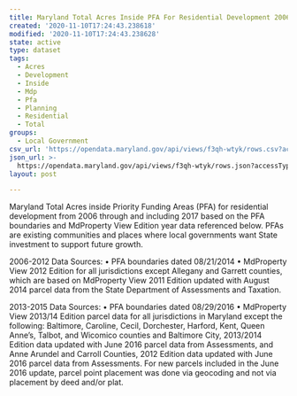 ```yaml
---
title: Maryland Total Acres Inside PFA For Residential Development 2006-2017
created: '2020-11-10T17:24:43.238618'
modified: '2020-11-10T17:24:43.238628'
state: active
type: dataset
tags:
  - Acres
  - Development
  - Inside
  - Mdp
  - Pfa
  - Planning
  - Residential
  - Total
groups:
  - Local Government
csv_url: 'https://opendata.maryland.gov/api/views/f3qh-wtyk/rows.csv?accessType=DOWNLOAD'
json_url: >-
  https://opendata.maryland.gov/api/views/f3qh-wtyk/rows.json?accessType=DOWNLOAD
layout: post

---
```

Maryland Total Acres inside  Priority Funding Areas (PFA) for residential development from 2006 through and including 2017 based on the PFA boundaries and MdProperty View Edition year data referenced below. PFAs are existing communities and places where local governments want State investment to support future growth.
 
2006-2012 Data Sources:
•	PFA boundaries dated 08/21/2014
•	MdProperty View 2012 Edition for all jurisdictions except Allegany and Garrett counties, which are based on MdProperty View 2011 Edition updated with August 2014 parcel data from the State Department of Assessments and Taxation. 

2013-2015 Data Sources:
•	PFA boundaries dated 08/29/2016
•	MdProperty View 2013/14 Edition parcel data for all jurisdictions in Maryland except the following: Baltimore, Caroline, Cecil, Dorchester, Harford, Kent, Queen Anne’s, Talbot, and Wicomico counties and Baltimore City, 2013/2014 Edition data updated with June 2016 parcel data from Assessments, and Anne Arundel and Carroll Counties, 2012 Edition data updated with June 2016 parcel data from Assessments. For new parcels included in the June 2016 update, parcel point placement was done via geocoding and not via placement by deed and/or plat.
